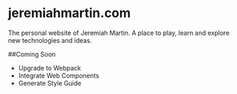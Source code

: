 # jeremiahmartin.com
The personal website of Jeremiah Martin. A place to play, learn and explore new technologies and ideas.

##Coming Soon
* Upgrade to Webpack
* Integrate Web Components
* Generate Style Guide

